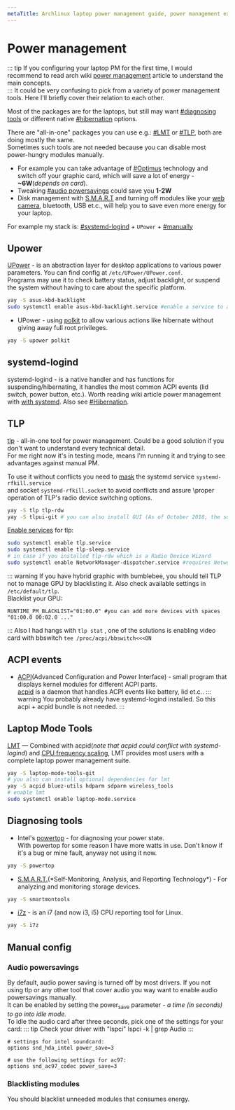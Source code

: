 ```yaml
---
metaTitle: Archlinux laptop power management guide, power management explanation of systemd-logind, tlp, laptop mode tools, manually disable gpu | ArchCheatSheet
---
```


# Power management
<a id="Power_management"></a>
::: tip
If you configuring your laptop PM for the first time, I would recommend to read arch wiki [power management](https://wiki.archlinux.org/index.php/Power_management) article to understand the main concepts.   
:::
It could be very confusing to pick from a variety of power management tools. Here I'll briefly cover their relation to each other.   

Most of the packages are for the laptops, but still may want [#diagnosing tools](#diagnosing-tools) or different native [#hibernation](#systemd-login) options.   

There are "all-in-one" packages you can use e.g.: [#LMT](#laptop-mode-tools) or [#TLP](#tlp), both are doing mostly the same.    
Sometimes such tools are not needed because you can disable most power-hungry modules manually.
- For example you can take advantage of [#Optimus](#nvidia_hybrid_graphics) technology and switch off your graphic card, which will save a lot of energy - **~6W**(*depends on card*).
- Tweaking [#audio powersavings](#org880569d) could save you **1-2W**
- Disk management with [S.M.A.R.T](https://wiki.archlinux.org/index.php/S.M.A.R.T.) and turning off modules like your [web camera](https://wiki.archlinux.org/index.php/Power_management#Web_camera), bluetooth, USB et.c., will help you to save even more energy for your laptop. 

For example my stack is: [#systemd-logind](#systemd-login) + `UPower` + [#manually](#manual-config)   

## Upower
[UPower](https://upower.freedesktop.org/) - is an abstraction layer for desktop applications to various power parameters. You can find config at `/etc/UPower/UPower.conf`.   
Programs may use it to check battery status, adjust backlight, or suspend the system without having to care about the specific platform.   
```sh
yay -S asus-kbd-backlight
sudo systemctl enable asus-kbd-backlight.service #enable a service to allow user permissions
```
- UPower - using [polkit](xmonad-configuration.md#policykit) to allow various actions like hibernate without giving away full root privileges.  
```sh
yay -S upower polkit
```

## systemd-logind
<a id="systemd-login"></a>
systemd-logind - is a native handler and has functions for suspending/hibernating, it handles the most common ACPI events (lid switch, power button, etc.).
Worth reading wiki article power management with [with systemd](https://wiki.archlinux.org/index.php/Power_management#Power_management_with_systemd). Also see [#Hibernation](#hibernation).   


## TLP
<a id="tlp"></a>
[tlp](https://wiki.archlinux.org/index.php/TLP) - all-in-one tool for power management. Could be a good solution if you don't want to understand every technical detail.   
For me right now it's in testing mode, means I'm running it and trying to see advantages against manual PM.   

To use it without conflicts you need to [mask](https://wiki.archlinux.org/index.php/Systemd#Using_units) the systemd service `systemd-rfkill.service`    
and socket `systemd-rfkill.socket` to avoid conflicts and assure \proper operation of TLP's radio device switching options. 
```sh
yay -S tlp tlp-rdw
yay -S tlpui-git # you can also install GUI (As of October 2018, the software is still in beta)
```

[Enable services](https://linrunner.de/en/tlp/docs/tlp-linux-advanced-power-management.html#arch) for tlp:
```sh
sudo systemctl enable tlp.service
sudo systemctl enable tlp-sleep.service
# in case if you installed tlp-rdw which is a Radio Device Wizard
sudo systemctl enable NetworkManager-dispatcher.service #requires NetworkManager
```

::: warning
If you have hybrid graphic with bumblebee, you should tell TLP not to manage GPU by blacklisting it. Also check available settings in `/etc/default/tlp`.   
Blacklist your GPU:
```
RUNTIME_PM_BLACKLIST="01:00.0" #you can add more devices with spaces "01:00.0 00:02.0 ..."
```
:::
Also I had hangs with `tlp stat` , one of the solutions is enabling video card with bbswitch `tee /proc/acpi/bbswitch<<<ON`


## ACPI events
<a id="acpi-events"></a>
- [ACPI](https://wiki.archlinux.org/index.php/Acpi)(Advanced Configuration and Power Interface) - small program that displays kernel modules for different ACPI parts.   
[acpid](https://wiki.archlinux.org/index.php/Acpid) is a daemon that handles ACPI events like battery, lid et.c..
::: warning
You probably already have systemd-logind installed. So this acpi + acpid bundle is not needed.
:::

## Laptop Mode Tools
<a id="laptop-mode-tools"></a>
[LMT](https://wiki.archlinux.org/index.php/Laptop_Mode_Tools) — Combined with acpid(*note that acpid could conflict with systemd-logind*) and [CPU frequency scaling](https://wiki.archlinux.org/index.php/CPU_frequency_scaling), LMT provides most users with a complete laptop power management suite. 
```sh
yay -S laptop-mode-tools-git 
# you also can install optional dependencies for lmt
yay -S acpid bluez-utils hdparm sdparm wireless_tools
# enable lmt
sudo systemctl enable laptop-mode.service
```

## Diagnosing tools
<a id="diagnosing-tools"></a>
- Intel's [powertop](https://wiki.archlinux.org/index.php/Powertop) - for diagnosing your power state.   
With powertop for some reason I have more watts in use. Don't know if it's a bug or mine fault, anyway not using it now.
```sh
yay -S powertop
```
- [S.M.A.R.T.](https://wiki.archlinux.org/index.php/S.M.A.R.T.)(*Self-Monitoring, Analysis, and Reporting Technology*) - For analyzing and monitoring storage devices.
```sh
yay -S smartmontools
```
- [i7z](https://github.com/afontenot/i7z) - is an i7 (and now i3, i5) CPU reporting tool for Linux.
```sh
yay -S i7z
```
    


## Manual config
<a id="manual-config"></a>

### Audio powersavings
By default, audio power saving is turned off by most drivers. If you not using tlp or any other tool that cover audio you way want to enable audio powersavings manually.   
It can be enabled by setting the power<sub>save</sub> parameter - *a time (in seconds) to go into idle mode.*   
To idle the audio card after three seconds, pick one of the settings for your card:
::: tip
Check your driver with "lspci"
lspci -k | grep Audio
:::
```
# settings for intel soundcard:
options snd_hda_intel power_save=3 

# use the following settings for ac97: 
options snd_ac97_codec power_save=3
```

### Blacklisting modules
You should blacklist unneeded modules that consumes energy.
